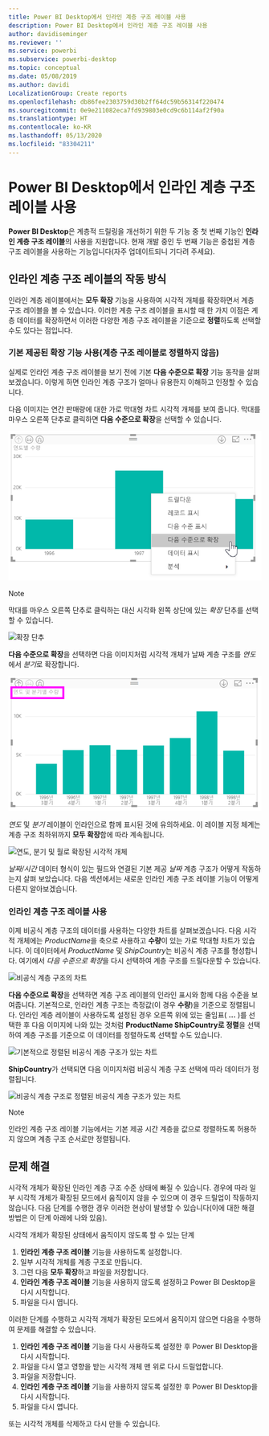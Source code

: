 ```yaml
---
title: Power BI Desktop에서 인라인 계층 구조 레이블 사용
description: Power BI Desktop에서 인라인 계층 구조 레이블 사용
author: davidiseminger
ms.reviewer: ''
ms.service: powerbi
ms.subservice: powerbi-desktop
ms.topic: conceptual
ms.date: 05/08/2019
ms.author: davidi
LocalizationGroup: Create reports
ms.openlocfilehash: db86fee2303759d30b2ff64dc59b56314f220474
ms.sourcegitcommit: 0e9e211082eca7fd939803e0cd9c6b114af2f90a
ms.translationtype: HT
ms.contentlocale: ko-KR
ms.lasthandoff: 05/13/2020
ms.locfileid: "83304211"
---
```

# <a name="use-inline-hierarchy-labels-in-power-bi-desktop"></a>Power BI Desktop에서 인라인 계층 구조 레이블 사용
**Power BI Desktop**은 계층적 드릴링을 개선하기 위한 두 기능 중 첫 번째 기능인 **인라인 계층 구조 레이블**의 사용을 지원합니다. 현재 개발 중인 두 번째 기능은 중첩된 계층 구조 레이블을 사용하는 기능입니다(자주 업데이트되니 기다려 주세요).   

## <a name="how-inline-hierarchy-labels-work"></a>인라인 계층 구조 레이블의 작동 방식
인라인 계층 레이블에서는 **모두 확장** 기능을 사용하여 시각적 개체를 확장하면서 계층 구조 레이블을 볼 수 있습니다. 이러한 계층 구조 레이블을 표시할 때 한 가지 이점은 계층 데이터를 확장하면서 이러한 다양한 계층 구조 레이블을 기준으로 **정렬**하도록 선택할 수도 있다는 점입니다.

### <a name="using-the-built-in-expand-feature-without-sorting-by-hierarchy-labels"></a>기본 제공된 확장 기능 사용(계층 구조 레이블로 정렬하지 않음)
실제로 인라인 계층 구조 레이블을 보기 전에 기본 **다음 수준으로 확장** 기능 동작을 살펴 보겠습니다. 이렇게 하면 인라인 계층 구조가 얼마나 유용한지 이해하고 인정할 수 있습니다.

다음 이미지는 연간 판매량에 대한 가로 막대형 차트 시각적 개체를 보여 줍니다. 막대를 마우스 오른쪽 단추로 클릭하면 **다음 수준으로 확장**을 선택할 수 있습니다.

![상황에 맞는 메뉴 확장](media/desktop-inline-hierarchy-labels/desktop-inline-hierarchy-labels-menu.png)

> [!NOTE]
> 막대를 마우스 오른쪽 단추로 클릭하는 대신 시각화 왼쪽 상단에 있는 *확장* 단추를 선택할 수 있습니다.

  ![확장 단추](media/desktop-inline-hierarchy-labels/desktop-inline-hierarchy-labels-expand-button-finger.png)


**다음 수준으로 확장**을 선택하면 다음 이미지처럼 시각적 개체가 날짜 계층 구조를 *연도*에서 *분기*로 확장합니다.

![연도 및 분기로 확장된 시각적 개체](media/desktop-inline-hierarchy-labels/desktop-inline-hierarchy-labels-qty-year-quarter.png)

*연도* 및 *분기* 레이블이 인라인으로 함께 표시된 것에 유의하세요. 이 레이블 지정 체계는 계층 구조 최하위까지 **모두 확장**함에 따라 계속됩니다.

![연도, 분기 및 월로 확장된 시각적 개체](media/desktop-inline-hierarchy-labels/desktop-inline-hierarchy-labels-qty-year-quarter-month.png)

*날짜/시간* 데이터 형식이 있는 필드와 연결된 기본 제공 *날짜* 계층 구조가 어떻게 작동하는지 살펴 보았습니다. 다음 섹션에서는 새로운 인라인 계층 구조 레이블 기능이 어떻게 다른지 알아보겠습니다.

### <a name="using-inline-hierarchy-labels"></a>인라인 계층 구조 레이블 사용
이제 비공식 계층 구조의 데이터를 사용하는 다양한 차트를 살펴보겠습니다. 다음 시각적 개체에는 *ProductName*을 축으로 사용하고 **수량**이 있는 가로 막대형 차트가 있습니다. 이 데이터에서 *ProductName* 및 *ShipCountry*는 비공식 계층 구조를 형성합니다. 여기에서 *다음 수준으로 확장*을 다시 선택하여 계층 구조를 드릴다운할 수 있습니다.

![비공식 계층 구조의 차트](media/desktop-inline-hierarchy-labels/desktop-inline-hierarchy-labels-informal-top-expand.png)

**다음 수준으로 확장**을 선택하면 계층 구조 레이블의 인라인 표시와 함께 다음 수준을 보여줍니다. 기본적으로, 인라인 계층 구조는 측정값(이 경우 **수량**)을 기준으로 정렬됩니다. 인라인 계층 레이블이 사용하도록 설정된 경우 오른쪽 위에 있는 줄임표( **...** )를 선택한 후 다음 이미지에 나와 있는 것처럼 **ProductName ShipCountry로 정렬**을 선택하여 계층 구조를 기준으로 이 데이터를 정렬하도록 선택할 수도 있습니다.

![기본적으로 정렬된 비공식 계층 구조가 있는 차트](media/desktop-inline-hierarchy-labels/desktop-inline-hierarchy-labels-informal-sort-quantity.png)

**ShipCountry**가 선택되면 다음 이미지처럼 비공식 계층 구조 선택에 따라 데이터가 정렬됩니다.

![비공식 계층 구조로 정렬된 비공식 계층 구조가 있는 차트](media/desktop-inline-hierarchy-labels/desktop-inline-hierarchy-labels-informal-sorted.png)

> [!NOTE]
> 인라인 계층 구조 레이블 기능에서는 기본 제공 시간 계층을 값으로 정렬하도록 허용하지 않으며 계층 구조 순서로만 정렬됩니다.
> 
> 

## <a name="troubleshooting"></a>문제 해결
시각적 개체가 확장된 인라인 계층 구조 수준 상태에 빠질 수 있습니다. 경우에 따라 일부 시각적 개체가 확장된 모드에서 움직이지 않을 수 있으며 이 경우 드릴업이 작동하지 않습니다. 다음 단계를 수행한 경우 이러한 현상이 발생할 수 있습니다(이에 대한 해결 방법은 이 단계 아래에 나와 있음). 

시각적 개체가 확장된 상태에서 움직이지 않도록 할 수 있는 단계

1. **인라인 계층 구조 레이블** 기능을 사용하도록 설정합니다.
2. 일부 시각적 개체를 계층 구조로 만듭니다.
3. 그런 다음 **모두 확장**하고 파일을 저장합니다.
4. **인라인 계층 구조 레이블** 기능을 사용하지 않도록 설정하고 Power BI Desktop을 다시 시작합니다. 
5. 파일을 다시 엽니다.

이러한 단계를 수행하고 시각적 개체가 확장된 모드에서 움직이지 않으면 다음을 수행하여 문제를 해결할 수 있습니다.

1. **인라인 계층 구조 레이블** 기능을 다시 사용하도록 설정한 후 Power BI Desktop을 다시 시작합니다.
2. 파일을 다시 열고 영향을 받는 시각적 개체 맨 위로 다시 드릴업합니다.
3. 파일을 저장합니다.
4. **인라인 계층 구조 레이블** 기능을 사용하지 않도록 설정한 후 Power BI Desktop을 다시 시작합니다.
5. 파일을 다시 엽니다.

또는 시각적 개체를 삭제하고 다시 만들 수 있습니다.


